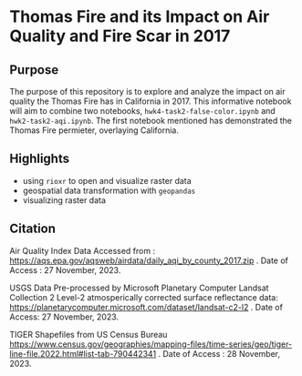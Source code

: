 # Thomas Fire and its Impact on Air Quality and Fire Scar in 2017

## Purpose
The purpose of this repository is to explore and analyze the impact on air quality the Thomas Fire has in California in 2017. This informative notebook will aim to combine two notebooks, `hwk4-task2-false-color.ipynb` and `hwk2-task2-aqi.ipynb`. The first notebook mentioned has demonstrated the Thomas Fire permieter, overlaying California. 

## Highlights
- using `rioxr` to open and visualize raster data
- geospatial data transformation with `geopandas`
- visualizing raster data


## Citation
Air Quality Index Data Accessed from :
https://aqs.epa.gov/aqsweb/airdata/daily_aqi_by_county_2017.zip . Date of Access : 27 November, 2023. 

USGS Data Pre-processed by Microsoft Planetary Computer Landsat Collection 2 Level-2 atmosperically corrected surface reflectance data:
https://planetarycomputer.microsoft.com/dataset/landsat-c2-l2 . Date of Access: 27 November, 2023. 

TIGER Shapefiles from US Census Bureau
https://www.census.gov/geographies/mapping-files/time-series/geo/tiger-line-file.2022.html#list-tab-790442341 . Date of Access : 28 November, 2023.
